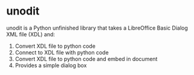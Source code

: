 # unodit
unodit is a Python unfinished library that takes a LibreOffice Basic Dialog XML file (XDL) and:
1. Convert XDL file to python code
2. Connect to XDL file with python code
3. Convert XDL file to python code and embed in document
4. Provides a simple dialog box
